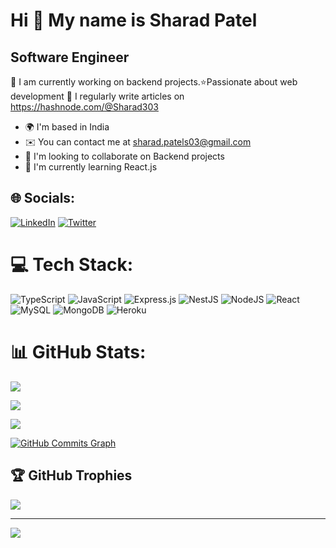 Hi 👋 My name is Sharad Patel
===============================
Software Engineer
-----------------------

🔭 I am currently working on backend projects.⭐Passionate about web development
📝 I regularly write articles on https://hashnode.com/@Sharad303

* 🌍  I'm based in India
* ✉️  You can contact me at [sharad.patels03@gmail.com](mailto:sharad.patels03@gmail.com)
* 🤝  I'm looking to collaborate on Backend projects<br>
* 🧠  I'm currently learning React.js<br>



## 🌐 Socials:
[![LinkedIn](https://img.shields.io/badge/LinkedIn-%230077B5.svg?logo=linkedin&logoColor=white)](https://linkedin.com/in/sharad-patel03) [![Twitter](https://img.shields.io/badge/Twitter-%231DA1F2.svg?logo=Twitter&logoColor=white)](https://twitter.com/Sharad003) 

# 💻 Tech Stack:
![TypeScript](https://img.shields.io/badge/typescript-%23007ACC.svg?style=for-the-badge&logo=typescript&logoColor=white) ![JavaScript](https://img.shields.io/badge/javascript-%23323330.svg?style=for-the-badge&logo=javascript&logoColor=%23F7DF1E) ![Express.js](https://img.shields.io/badge/express.js-%23404d59.svg?style=for-the-badge&logo=express&logoColor=%2361DAFB) ![NestJS](https://img.shields.io/badge/nestjs-%23E0234E.svg?style=for-the-badge&logo=nestjs&logoColor=white) ![NodeJS](https://img.shields.io/badge/node.js-6DA55F?style=for-the-badge&logo=node.js&logoColor=white) ![React](https://img.shields.io/badge/react-%2320232a.svg?style=for-the-badge&logo=react&logoColor=%2361DAFB) ![MySQL](https://img.shields.io/badge/mysql-%2300f.svg?style=for-the-badge&logo=mysql&logoColor=white) ![MongoDB](https://img.shields.io/badge/MongoDB-%234ea94b.svg?style=for-the-badge&logo=mongodb&logoColor=white) ![Heroku](https://img.shields.io/badge/heroku-%23430098.svg?style=for-the-badge&logo=heroku&logoColor=white)
# 📊 GitHub Stats:

![](https://github-readme-stats.vercel.app/api?username=Sharadp303&theme=dark&hide_border=true&include_all_commits=false&count_private=false)<br/>

![](https://github-readme-streak-stats.herokuapp.com/?user=Sharadp303&theme=dark&hide_border=true)<br/>

![](https://github-readme-stats.vercel.app/api/top-langs/?username=Sharadp303&theme=dark&hide_border=true&include_all_commits=false&count_private=false&layout=compact)

<a href="http://www.github.com/Sharadp303"><img src="https://github-readme-activity-graph.cyclic.app/graph?username=Sharadp303&bg_color=000000&color=ffffff&line=0891b2&point=ffffff&area_color=000000&area=true&hide_border=true&custom_title=GitHub%20Commits%20Graph" alt="GitHub Commits Graph" /></a>


## 🏆 GitHub Trophies
![](https://github-profile-trophy.vercel.app/?username=Sharadp303&theme=nord&no-frame=true&no-bg=true&margin-w=4)

---
[![](https://visitcount.itsvg.in/api?id=Sharadp303&icon=8&color=1)](https://visitcount.itsvg.in)

<!-- Proudly created with GPRM ( https://gprm.itsvg.in ) -->

